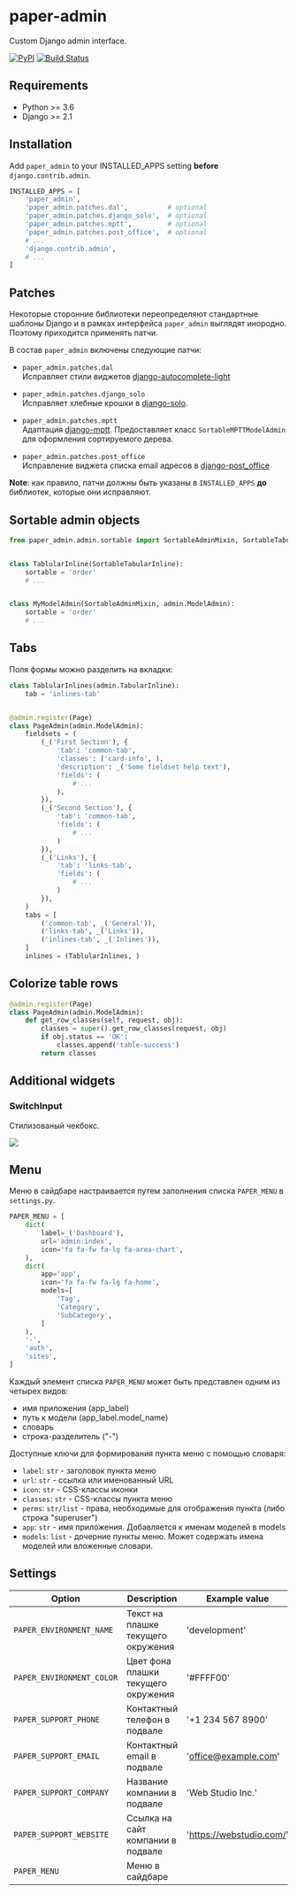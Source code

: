 # paper-admin
Custom Django admin interface.

[![PyPI](https://img.shields.io/pypi/v/paper-admin.svg)](https://pypi.org/project/paper-admin/)
[![Build Status](https://travis-ci.org/dldevinc/paper-admin.svg?branch=master)](https://travis-ci.org/dldevinc/paper-admin)

## Requirements
* Python >= 3.6
* Django >= 2.1

## Installation
Add `paper_admin` to your INSTALLED_APPS setting **before** `django.contrib.admin`.
```python
INSTALLED_APPS = [
    'paper_admin',
    'paper_admin.patches.dal',          # optional
    'paper_admin.patches.django_solo',  # optional
    'paper_admin.patches.mptt',         # optional
    'paper_admin.patches.post_office',  # optional
    # ...
    'django.contrib.admin',
    # ...
]
```

## Patches
Некоторые сторонние библиотеки переопределяют стандартные 
шаблоны Django и в рамках интерфейса `paper_admin` 
выглядят инородно. Поэтому приходится применять патчи.

В состав `paper_admin` включены следующие патчи:

* `paper_admin.patches.dal`<br>
  Исправляет стили виджетов [django-autocomplete-light](https://github.com/yourlabs/django-autocomplete-light)

* `paper_admin.patches.django_solo`<br>
  Исправляет хлебные крошки в [django-solo](https://github.com/lazybird/django-solo).

* `paper_admin.patches.mptt`<br>
  Адаптация [django-mptt](https://github.com/django-mptt/django-mptt).
  Предоставляет класс `SortableMPTTModelAdmin` для оформления сортируемого дерева.

* `paper_admin.patches.post_office`<br>
  Исправление виджета списка email адресов в [django-post_office](https://github.com/ui/django-post_office)  

**Note**: как правило, патчи должны быть указаны в `INSTALLED_APPS` **до** библиотек, 
которые они исправляют.

## Sortable admin objects

```python
from paper_admin.admin.sortable import SortableAdminMixin, SortableTabularInline


class TablularInline(SortableTabularInline):
    sortable = 'order'
    # ...


class MyModelAdmin(SortableAdminMixin, admin.ModelAdmin):
    sortable = 'order'
    # ...
```

## Tabs
Поля формы можно разделить на вкладки:

```python
class TablularInlines(admin.TabularInline):
    tab = 'inlines-tab'


@admin.register(Page)
class PageAdmin(admin.ModelAdmin):
    fieldsets = (
        (_('First Section'), {
            'tab': 'common-tab',
            'classes': ('card-info', ),
            'description': _('Some fieldset help text'),
            'fields': (
                # ...
            ),
        }),
        (_('Second Section'), {
            'tab': 'common-tab',
            'fields': (
                # ...
            )
        }),
        (_('Links'), {
            'tab': 'links-tab',
            'fields': (
                # ...
            )
        }),
    )
    tabs = [
        ('common-tab', _('General')),
        ('links-tab', _('Links')),
        ('inlines-tab', _('Inlines')),
    ]
    inlines = (TablularInlines, )
```

## Colorize table rows
```python
@admin.register(Page)
class PageAdmin(admin.ModelAdmin):
    def get_row_classes(self, request, obj):
        classes = super().get_row_classes(request, obj)
        if obj.status == 'OK':
            classes.append('table-success')
        return classes
```

## Additional widgets
### SwitchInput
Стилизованый чекбокс.

![](http://joxi.net/ZrJJgW9iMDbQ5r.png)

## Menu
Меню в сайдбаре настраивается путем заполнения списка 
`PAPER_MENU` в `settings.py`.

```python
PAPER_MENU = [
    dict(
        label=_('Dashboard'),
        url='admin:index',
        icon='fa fa-fw fa-lg fa-area-chart',
    ),
    dict(
        app='app',
        icon='fa fa-fw fa-lg fa-home',
        models=[
            'Tag',
            'Category',
            'SubCategory',
        ]
    ),
    '-',
    'auth',
    'sites',
]
```

Каждый элемент списка `PAPER_MENU` может быть представлен 
одним из четырех видов:
* имя приложения (app_label)
* путь к модели (app_label.model_name)
* словарь
* строка-разделитель ("-")


Доступные ключи для формирования пункта меню с помощью словаря:
* `label`: `str`      - заголовок пункта меню
* `url`: `str`        - ссылка или именованный URL
* `icon`: `str`       - CSS-классы иконки
* `classes`: `str`    - CSS-классы пункта меню
* `perms`: `str/list` - права, необходимые для отображения пункта (либо строка "superuser")
* `app`: `str`        - имя приложения. Добавляется к именам моделей в models
* `models`: `list`    - дочерние пункты меню. Может содержать имена моделей или вложенные словари.


## Settings
| Option | Description | Example value |
| --- | --- | --- |
| `PAPER_ENVIRONMENT_NAME`  | Текст на плашке текущего окружения    | 'development'         |
| `PAPER_ENVIRONMENT_COLOR` | Цвет фона плашки текущего окружения   | '#FFFF00'             |
| `PAPER_SUPPORT_PHONE`     | Контактный телефон в подвале          | '+1 234 567 8900'     |
| `PAPER_SUPPORT_EMAIL`     | Контактный email в подвале            | 'office@example.com'  |
| `PAPER_SUPPORT_COMPANY`   | Название компании в подвале           | 'Web Studio Inc.'     |
| `PAPER_SUPPORT_WEBSITE`   | Ссылка на сайт компании в подвале     | 'https://webstudio.com/' |
| `PAPER_MENU`              | Меню в сайдбаре                       | |

